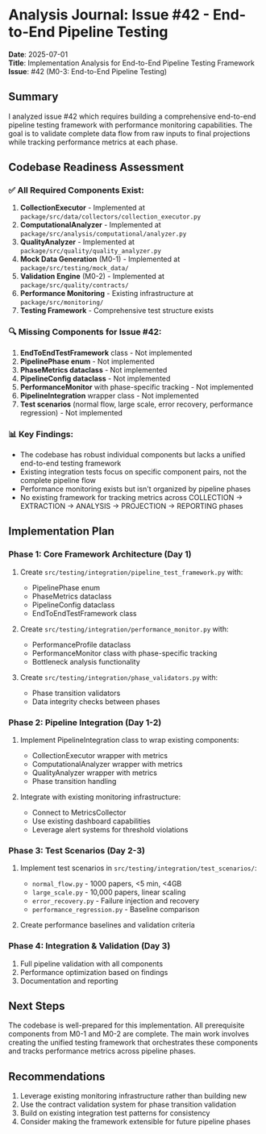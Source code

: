 # Analysis Journal: Issue #42 - End-to-End Pipeline Testing

**Date**: 2025-07-01  
**Title**: Implementation Analysis for End-to-End Pipeline Testing Framework  
**Issue**: #42 (M0-3: End-to-End Pipeline Testing)

## Summary

I analyzed issue #42 which requires building a comprehensive end-to-end pipeline testing framework with performance monitoring capabilities. The goal is to validate complete data flow from raw inputs to final projections while tracking performance metrics at each phase.

## Codebase Readiness Assessment

### ✅ All Required Components Exist:

1. **CollectionExecutor** - Implemented at `package/src/data/collectors/collection_executor.py`
2. **ComputationalAnalyzer** - Implemented at `package/src/analysis/computational/analyzer.py`
3. **QualityAnalyzer** - Implemented at `package/src/quality/quality_analyzer.py`
4. **Mock Data Generation** (M0-1) - Implemented at `package/src/testing/mock_data/`
5. **Validation Engine** (M0-2) - Implemented at `package/src/quality/contracts/`
6. **Performance Monitoring** - Existing infrastructure at `package/src/monitoring/`
7. **Testing Framework** - Comprehensive test structure exists

### 🔍 Missing Components for Issue #42:

1. **EndToEndTestFramework** class - Not implemented
2. **PipelinePhase enum** - Not implemented
3. **PhaseMetrics dataclass** - Not implemented
4. **PipelineConfig dataclass** - Not implemented  
5. **PerformanceMonitor** with phase-specific tracking - Not implemented
6. **PipelineIntegration** wrapper class - Not implemented
7. **Test scenarios** (normal flow, large scale, error recovery, performance regression) - Not implemented

### 📊 Key Findings:

- The codebase has robust individual components but lacks a unified end-to-end testing framework
- Existing integration tests focus on specific component pairs, not the complete pipeline flow
- Performance monitoring exists but isn't organized by pipeline phases
- No existing framework for tracking metrics across COLLECTION → EXTRACTION → ANALYSIS → PROJECTION → REPORTING phases

## Implementation Plan

### Phase 1: Core Framework Architecture (Day 1)
1. Create `src/testing/integration/pipeline_test_framework.py` with:
   - PipelinePhase enum
   - PhaseMetrics dataclass
   - PipelineConfig dataclass
   - EndToEndTestFramework class

2. Create `src/testing/integration/performance_monitor.py` with:
   - PerformanceProfile dataclass
   - PerformanceMonitor class with phase-specific tracking
   - Bottleneck analysis functionality

3. Create `src/testing/integration/phase_validators.py` with:
   - Phase transition validators
   - Data integrity checks between phases

### Phase 2: Pipeline Integration (Day 1-2)
1. Implement PipelineIntegration class to wrap existing components:
   - CollectionExecutor wrapper with metrics
   - ComputationalAnalyzer wrapper with metrics
   - QualityAnalyzer wrapper with metrics
   - Phase transition handling

2. Integrate with existing monitoring infrastructure:
   - Connect to MetricsCollector
   - Use existing dashboard capabilities
   - Leverage alert systems for threshold violations

### Phase 3: Test Scenarios (Day 2-3)
1. Implement test scenarios in `src/testing/integration/test_scenarios/`:
   - `normal_flow.py` - 1000 papers, <5 min, <4GB
   - `large_scale.py` - 10,000 papers, linear scaling
   - `error_recovery.py` - Failure injection and recovery
   - `performance_regression.py` - Baseline comparison

2. Create performance baselines and validation criteria

### Phase 4: Integration & Validation (Day 3)
1. Full pipeline validation with all components
2. Performance optimization based on findings
3. Documentation and reporting

## Next Steps

The codebase is well-prepared for this implementation. All prerequisite components from M0-1 and M0-2 are complete. The main work involves creating the unified testing framework that orchestrates these components and tracks performance metrics across pipeline phases.

## Recommendations

1. Leverage existing monitoring infrastructure rather than building new
2. Use the contract validation system for phase transition validation
3. Build on existing integration test patterns for consistency
4. Consider making the framework extensible for future pipeline phases